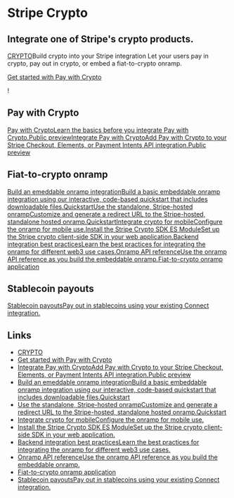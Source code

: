 # Stripe Crypto

## Integrate one of Stripe's crypto products.

[CRYPTO](https://docs.stripe.com/crypto)Build crypto into your Stripe
integration
Let your users pay in crypto, pay out in crypto, or embed a fiat-to-crypto
onramp.

[Get started with Pay with
Crypto](https://docs.stripe.com/crypto/pay-with-crypto)

!

## Pay with Crypto

[Pay with CryptoLearn the basics before you integrate Pay with Crypto.Public
preview](https://docs.stripe.com/crypto/pay-with-crypto)[Integrate Pay with
CryptoAdd Pay with Crypto to your Stripe Checkout, Elements, or Payment Intents
API integration.Public
preview](https://docs.stripe.com/crypto/integrate-pay-with-crypto)
## Fiat-to-crypto onramp

[Build an emeddable onramp integrationBuild a basic embeddable onramp
integration using our interactive, code-based quickstart that includes
downloadable
files.Quickstart](https://docs.stripe.com/crypto/onramp/embeddable-onramp-quickstart)[Use
the standalone, Stripe-hosted onrampCustomize and generate a redirect URL to the
Stripe-hosted, standalone hosted
onramp.Quickstart](https://docs.stripe.com/crypto/onramp/standalone-onramp-quickstart)[Integrate
crypto for mobileConfigure the onramp for mobile
use.](https://docs.stripe.com/crypto/onramp/mobile-integration)[Install the
Stripe Crypto SDK ES ModuleSet up the Stripe crypto client-side SDK in your web
application.](https://docs.stripe.com/crypto/onramp/esmodule)[Backend
integration best practicesLearn the best practices for integrating the onramp
for different web3 use
cases.](https://docs.stripe.com/crypto/onramp/backend-best-practices)[Onramp API
referenceUse the onramp API reference as you build the embeddable
onramp.](https://docs.stripe.com/crypto/onramp/api-reference)[Fiat-to-crypto
onramp
application](https://dashboard.stripe.com/register?redirect=%2Fcrypto-onramp%2Fapplication)
## Stablecoin payouts

[Stablecoin payoutsPay out in stablecoins using your existing Connect
integration.](https://docs.stripe.com/crypto/stablecoin-payouts)

## Links

- [CRYPTO](https://docs.stripe.com/crypto)
- [Get started with Pay with
Crypto](https://docs.stripe.com/crypto/pay-with-crypto)
- [Integrate Pay with CryptoAdd Pay with Crypto to your Stripe Checkout,
Elements, or Payment Intents API integration.Public
preview](https://docs.stripe.com/crypto/integrate-pay-with-crypto)
- [Build an emeddable onramp integrationBuild a basic embeddable onramp
integration using our interactive, code-based quickstart that includes
downloadable
files.Quickstart](https://docs.stripe.com/crypto/onramp/embeddable-onramp-quickstart)
- [Use the standalone, Stripe-hosted onrampCustomize and generate a redirect URL
to the Stripe-hosted, standalone hosted
onramp.Quickstart](https://docs.stripe.com/crypto/onramp/standalone-onramp-quickstart)
- [Integrate crypto for mobileConfigure the onramp for mobile
use.](https://docs.stripe.com/crypto/onramp/mobile-integration)
- [Install the Stripe Crypto SDK ES ModuleSet up the Stripe crypto client-side
SDK in your web application.](https://docs.stripe.com/crypto/onramp/esmodule)
- [Backend integration best practicesLearn the best practices for integrating
the onramp for different web3 use
cases.](https://docs.stripe.com/crypto/onramp/backend-best-practices)
- [Onramp API referenceUse the onramp API reference as you build the embeddable
onramp.](https://docs.stripe.com/crypto/onramp/api-reference)
- [Fiat-to-crypto onramp
application](https://dashboard.stripe.com/register?redirect=%2Fcrypto-onramp%2Fapplication)
- [Stablecoin payoutsPay out in stablecoins using your existing Connect
integration.](https://docs.stripe.com/crypto/stablecoin-payouts)